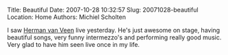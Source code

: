 Title: Beautiful
Date: 2007-10-28 10:32:57
Slug: 20071028-beautiful
Location: Home
Authors: Michiel Scholten

<p>I saw <a href="http://en.wikipedia.org/wiki/Herman_Van_Veen">Herman van Veen</a> live yesterday. He's just awesome on stage, having beautiful songs, very funny intermezzo's and performing really good music. Very glad to have him seen live once in my life.</p>